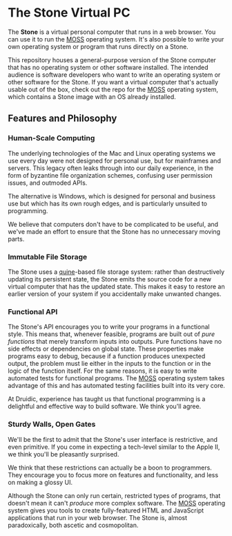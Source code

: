 # The Stone Virtual PC

The **Stone** is a virtual personal computer that runs in a web browser. 
You can use it to run the [MOSS](https://github.com/druidic/MOSS) operating system.
It's also possible to write your own operating system or program that runs directly on a Stone.

This repository houses a general-purpose version of the Stone computer
that has no operating system or other software installed. The intended
audience is software developers who want to write an operating system
or other software for the Stone. If you want a virtual computer that's
actually usable out of the box, check out the repo for the
[MOSS](https://github.com/druidic/MOSS) operating system, which contains
a Stone image with an OS already installed.

## Features and Philosophy

### Human-Scale Computing

The underlying technologies of the Mac and Linux operating systems
we use every day were not designed for personal use, but for mainframes
and servers. This legacy often leaks through into our daily experience,
in the form of byzantine file organization schemes, confusing user permission
issues, and outmoded APIs.

The alternative is Windows, which is designed for personal and business
use but which has its own rough edges, and is particularly unsuited to
programming.

We believe that computers don't have to be complicated to be useful,
and we've made an effort to ensure that the Stone has no unnecessary
moving parts.

### Immutable File Storage

The Stone uses a [quine](https://en.wikipedia.org/wiki/Quine_(computing))-based file storage system:
rather than destructively updating its persistent state,
the Stone emits the source code for a new virtual computer that has the updated state.
This makes it easy to restore an earlier version of your system if
you accidentally make unwanted changes.

### Functional API

The Stone's API encourages you to write your programs in a functional style.
This means that, whenever feasible, programs are built out of *pure functions*
that merely transform inputs into outputs. 
Pure functions have no side effects or dependencies on global state.
These properties make programs easy to debug, because if a function produces
unexpected output, the problem must lie either in the inputs to the function
or in the logic of the function itself.
For the same reasons, it is easy to write automated tests for functional
programs. The [MOSS](https://github.com/druidic/MOSS) operating system
takes advantage of this and has automated testing facilities
built into its very core.

At Druidic, experience has taught us that functional programming is a
delightful and effective way to build software. We think you'll agree.

### Sturdy Walls, Open Gates

We'll be the first to admit that the Stone's user interface is restrictive,
and even primitive. If you come in expecting a tech-level similar to the Apple II,
we think you'll be pleasantly surprised.

We think that these restrictions can actually be a boon to programmers.
They encourage you to focus more on features and functionality,
and less on making a glossy UI.

Although the Stone can only run certain, restricted types of programs, that
doesn't mean it can't *produce* more complex software. The
[MOSS](https://github.com/druidic/MOSS) operating system gives you tools to
create fully-featured HTML and JavaScript applications that run in your
web browser. The Stone is, almost paradoxically, both ascetic and cosmopolitan.

